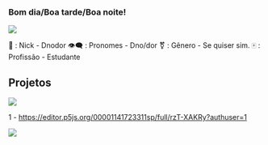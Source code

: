 ### Bom dia/Boa tarde/Boa noite!

![](https://media.giphy.com/media/v1.Y2lkPTc5MGI3NjExcm56bTNzdGJpNWx4d3JiYjJybDNwbGc5dzVleWJkMmlqYnU0aG1qMiZlcD12MV9naWZzX3NlYXJjaCZjdD1n/MDJ9IbxxvDUQM/giphy.gif)

🎴 : Nick - Dnodor
👁‍🗨 : Pronomes - Dno/dor
 ⚧ : Gênero - Se quiser sim.
 🀄️ : Profissão - Estudante

 ## Projetos

 ![](https://media.tenor.com/AZJNhEZ49E4AAAAi/sheldon-holding-laptop-speech-bubble.gif)

 1 - https://editor.p5js.org/00001141723311sp/full/rzT-XAKRy?authuser=1

 ![](https://media.giphy.com/media/5wWf7GW1AzV6pF3MaVW/giphy.gif?cid=ecf05e47x4vdr91t9fih48a8lw44pg84mjznl314ly03oife&ep=v1_gifs_search&rid=giphy.gif&ct=g)
